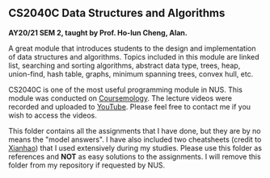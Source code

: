 ## CS2040C Data Structures and Algorithms

**AY20/21 SEM 2, taught by Prof. Ho-lun Cheng, Alan.**

A great module that introduces students to the design and implementation of 
data structures and algorithms. Topics included in this module are linked list, 
searching and sorting algorithms, abstract data type, trees, heap, union-find, 
hash table, graphs, minimum spanning trees, convex hull, etc.

CS2040C is one of the most useful programming module in NUS. This module was 
conducted on [Coursemology](https://coursemology.org/). The lecture videos were 
recorded and uploaded to [YouTube](https://www.youtube.com/). Please feel free 
to contact me if you wish to access the videos.

This folder contains all the assignments that I have done, but they are by no 
means the "model answers". I have also included two cheatsheets (credit to 
[Xianhao](https://www.comp.nus.edu.sg/~xianhao/)) that I used extensively 
during my studies. Please use this folder as references and **NOT** as easy 
solutions to the assignments. I will remove this folder from my repository if 
requested by NUS.
